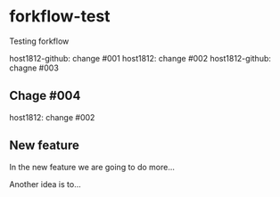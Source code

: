 # forkflow-test
Testing forkflow

host1812-github: change #001
host1812: change #002
host1812-github: chagne #003


## Chage #004

host1812: change #002


## New feature

In the new feature we are going to do more...


Another idea is to...


